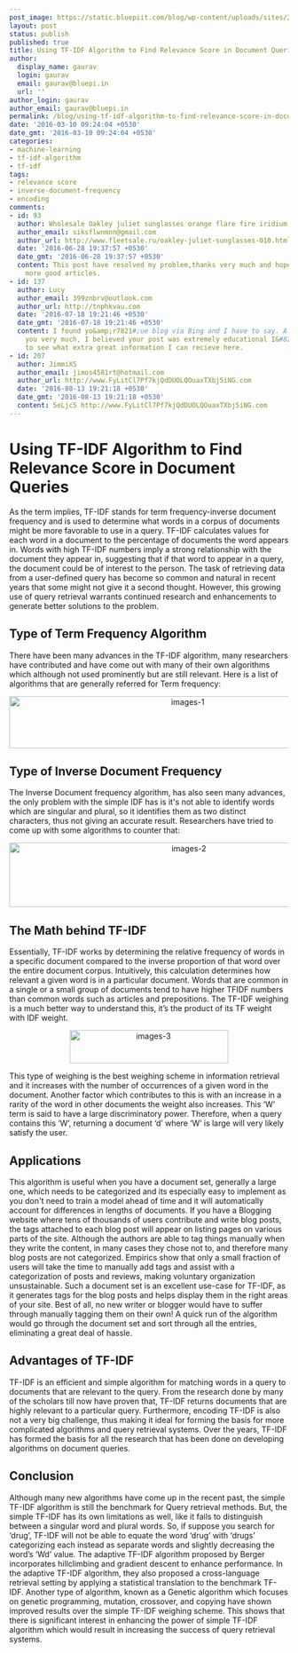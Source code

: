 ```yaml
---
post_image: https://static.bluepiit.com/blog/wp-content/uploads/sites/2/2016/03/TF-IDF-Algorithm.png
layout: post
status: publish
published: true
title: Using TF-IDF Algorithm to Find Relevance Score in Document Queries
author:
  display_name: gaurav
  login: gaurav
  email: gaurav@bluepi.in
  url: ''
author_login: gaurav
author_email: gaurav@bluepi.in
permalink: /blog/using-tf-idf-algorithm-to-find-relevance-score-in-document-queries/
date: '2016-03-10 09:24:04 +0530'
date_gmt: '2016-03-10 09:24:04 +0530'
categories:
- machine-learning 
- tf-idf-algorithm
- tf-idf
tags:
- relevance score
- inverse-document-frequency
- encoding
comments:
- id: 93
  author: Wholesale Oakley juliet sunglasses orange flare fire iridium outlet
  author_email: siksflwnmnn@gmail.com
  author_url: http://www.fleetsale.ru/oakley-juliet-sunglasses-010.html
  date: '2016-06-28 19:37:57 +0530'
  date_gmt: '2016-06-28 19:37:57 +0530'
  content: This post have resolved my problem,thanks very much and hope you writting
    more good articles.
- id: 137
  author: Lucy
  author_email: 399znbrv@outlook.com
  author_url: http://tnphkvau.com
  date: '2016-07-18 19:21:46 +0530'
  date_gmt: '2016-07-18 19:21:46 +0530'
  content: I found yo&amp;r7821#;ue blog via Bing and I have to say. A Massive Thank
    you very much, I believed your post was extremely educational I&#8217;ll revisit
    to see what extra great information I can recieve here.
- id: 207
  author: JimmiXS
  author_email: jimos4581rt@hotmail.com
  author_url: http://www.FyLitCl7Pf7kjQdDUOLQOuaxTXbj5iNG.com
  date: '2016-08-13 19:21:18 +0530'
  date_gmt: '2016-08-13 19:21:18 +0530'
  content: 5eLjc5 http://www.FyLitCl7Pf7kjQdDUOLQOuaxTXbj5iNG.com
---
```

# Using TF-IDF Algorithm to Find Relevance Score in Document Queries
As the term implies, TF-IDF stands for term frequency-inverse document frequency and is used to determine what words in a corpus of documents might be more favorable to use in a query. TF-IDF calculates values for each word in a document to the percentage of documents the word appears in. Words with high TF-IDF numbers imply a strong relationship with the document they appear in, suggesting that if that word to appear in a query, the document could be of interest to the person.
The task of retrieving data from a user-defined query has become so common and natural in recent years that some might not give it a second thought. However, this growing use of query retrieval warrants continued research and enhancements to generate better solutions to the problem.
## Type of Term Frequency Algorithm
There have been many advances in the TF-IDF algorithm, many researchers have contributed and have come out with many of their own algorithms which although not used prominently but are still relevant. Here is a list of algorithms that are generally referred for Term frequency:

<p style="text-align: center;"><img class="aligncenter size-full wp-image-1368" src="https://static.bluepiit.com/blog/wp-content/uploads/sites/2/2016/03/images-1.png" alt="images-1" width="628" height="94" />

## Type of Inverse Document Frequency
The Inverse Document frequency algorithm, has also seen many advances, the only problem with the simple IDF has is it's not able to identify words which are singular and plural, so it identifies them as two distinct characters, thus not giving an accurate result. Researchers have tried to come up with some algorithms to counter that:

<p style="text-align: center;"><img class="aligncenter size-full wp-image-1369" src="https://static.bluepiit.com/blog/wp-content/uploads/sites/2/2016/03/images-2.png" alt="images-2" width="632" height="116" />

## The Math behind TF-IDF
Essentially, TF-IDF works by determining the relative frequency of words in a specific document compared to the inverse proportion of that word over the entire document corpus. Intuitively, this calculation determines how relevant a given word is in a particular document. Words that are common in a single or a small group of documents tend to have higher TFIDF numbers than common words such as articles and prepositions. The TF-IDF weighing is a much better way to understand this, it&rsquo;s the product of its TF weight with IDF weight.

<p style="text-align: center;"><img class="aligncenter size-full wp-image-1370" src="https://static.bluepiit.com/blog/wp-content/uploads/sites/2/2016/03/images-3.png" alt="images-3" width="286" height="60" />

This type of weighing is the best weighing scheme in information retrieval and it increases with the number of occurrences of a given word in the document. Another factor which contributes to this is with an increase in a rarity of the word in other documents the weight also increases. This &lsquo;W&rsquo; term is said to have a large discriminatory power. Therefore, when a query contains this &lsquo;W&rsquo;, returning a document &lsquo;d&rsquo; where &lsquo;W&rsquo; is large will very likely satisfy the user.

## Applications
This algorithm is useful when you have a document set, generally a large one, which needs to be categorized and its especially easy to implement as you don't need to train a model ahead of time and it will automatically account for differences in lengths of documents.
If you have a Blogging website where tens of thousands of users contribute and write blog posts, the tags attached to each blog post will appear on listing pages on various parts of the site. Although the authors are able to tag things manually when they write the content, in many cases they chose not to, and therefore many blog posts are not categorized. Empirics show that only a small fraction of users will take the time to manually add tags and assist with a categorization of posts and reviews, making voluntary organization unsustainable. Such a document set is an excellent use-case for TF-IDF, as it generates tags for the blog posts and helps display them in the right areas of your site. Best of all, no new writer or blogger would have to suffer through manually tagging them on their own! A quick run of the algorithm would go through the document set and sort through all the entries, eliminating a great deal of hassle.

## Advantages of TF-IDF
TF-IDF is an efficient and simple algorithm for matching words in a query to documents that are relevant to the query. From the research done by many of the scholars till now have proven that, TF-IDF returns documents that are highly relevant to a particular query. Furthermore, encoding TF-IDF is also not a very big challenge, thus making it ideal for forming the basis for more complicated algorithms and query retrieval systems. Over the years, TF-IDF has formed the basis for all the research that has been done on developing algorithms on document queries.

## Conclusion
Although many new algorithms have come up in the recent past, the simple TF-IDF algorithm is still the benchmark for Query retrieval methods. But, the simple TF-IDF has its own limitations as well, like it fails to distinguish between a singular word and plural words. So, if suppose you search for &lsquo;drug&rsquo;, TF-IDF will not be able to equate the word &lsquo;drug&rsquo; with &lsquo;drugs&rsquo; categorizing each instead as separate words and slightly decreasing the word&rsquo;s &lsquo;Wd&rsquo; value. The adaptive TF-IDF algorithm proposed by Berger incorporates hillclimbing and gradient descent to enhance performance. In the adaptive TF-IDF algorithm, they also proposed a cross-language retrieval setting by applying a statistical translation to the benchmark TF-IDF.
Another type of algorithm, known as a Genetic algorithm which focuses on genetic programming, mutation, crossover, and copying have shown improved results over the simple TF-IDF weighing scheme. This shows that there is significant interest in enhancing the power of simple TF-IDF algorithm which would result in increasing the success of query retrieval systems.

